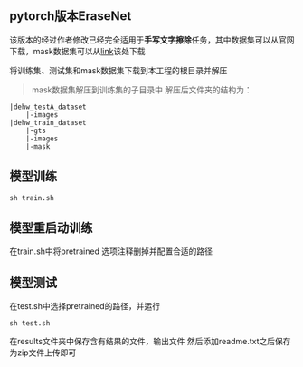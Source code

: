 ## pytorch版本EraseNet
该版本的经过作者修改已经完全适用于**手写文字擦除**任务，其中数据集可以从官网下载，mask数据集可以从[link](https://aistudio.baidu.com/aistudio/datasetdetail/122013)该处下载

将训练集、测试集和mask数据集下载到本工程的根目录并解压
> mask数据集解压到训练集的子目录中
解压后文件夹的结构为：
```
|dehw_testA_dataset
    |-images
|dehw_train_dataset
    |-gts
    |-images
    |-mask
```
## 模型训练
```
sh train.sh
```

## 模型重启动训练

在train.sh中将pretrained 选项注释删掉并配置合适的路径

## 模型测试
在test.sh中选择pretrained的路径，并运行
```
sh test.sh
```

在results文件夹中保存含有结果的文件，输出文件
然后添加readme.txt之后保存为zip文件上传即可
